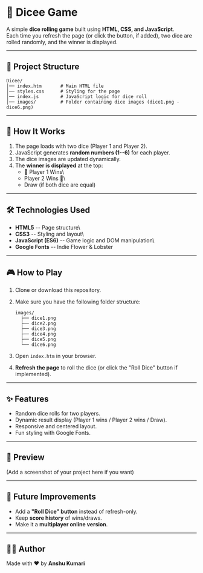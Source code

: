 # 🎲 Dicee Game

A simple **dice rolling game** built using **HTML, CSS, and
JavaScript**.\
Each time you refresh the page (or click the button, if added), two dice
are rolled randomly, and the winner is displayed.

------------------------------------------------------------------------

## 📂 Project Structure

    Dicee/
    │── index.htm       # Main HTML file
    │── styles.css      # Styling for the page
    │── index.js        # JavaScript logic for dice roll
    │── images/         # Folder containing dice images (dice1.png - dice6.png)

------------------------------------------------------------------------

## 🚀 How It Works

1.  The page loads with two dice (Player 1 and Player 2).
2.  JavaScript generates **random numbers (1--6)** for each player.
3.  The dice images are updated dynamically.
4.  The **winner is displayed** at the top:
    -   🚩 Player 1 Wins\
    -   Player 2 Wins 🚩\
    -   Draw (if both dice are equal)

------------------------------------------------------------------------

## 🛠️ Technologies Used

-   **HTML5** -- Page structure\
-   **CSS3** -- Styling and layout\
-   **JavaScript (ES6)** -- Game logic and DOM manipulation\
-   **Google Fonts** -- Indie Flower & Lobster

------------------------------------------------------------------------

## 🎮 How to Play

1.  Clone or download this repository.

2.  Make sure you have the following folder structure:

        images/
          ├── dice1.png
          ├── dice2.png
          ├── dice3.png
          ├── dice4.png
          ├── dice5.png
          └── dice6.png

3.  Open `index.htm` in your browser.

4.  **Refresh the page** to roll the dice (or click the "Roll Dice"
    button if implemented).

------------------------------------------------------------------------

## ✨ Features

-   Random dice rolls for two players.
-   Dynamic result display (Player 1 wins / Player 2 wins / Draw).
-   Responsive and centered layout.
-   Fun styling with Google Fonts.

------------------------------------------------------------------------

## 📸 Preview

(Add a screenshot of your project here if you want)

------------------------------------------------------------------------

## 🔮 Future Improvements

-   Add a **"Roll Dice" button** instead of refresh-only.
-   Keep **score history** of wins/draws.
-   Make it a **multiplayer online version**.

------------------------------------------------------------------------

## 👩‍💻 Author

Made with ❤️ by **Anshu Kumari**

